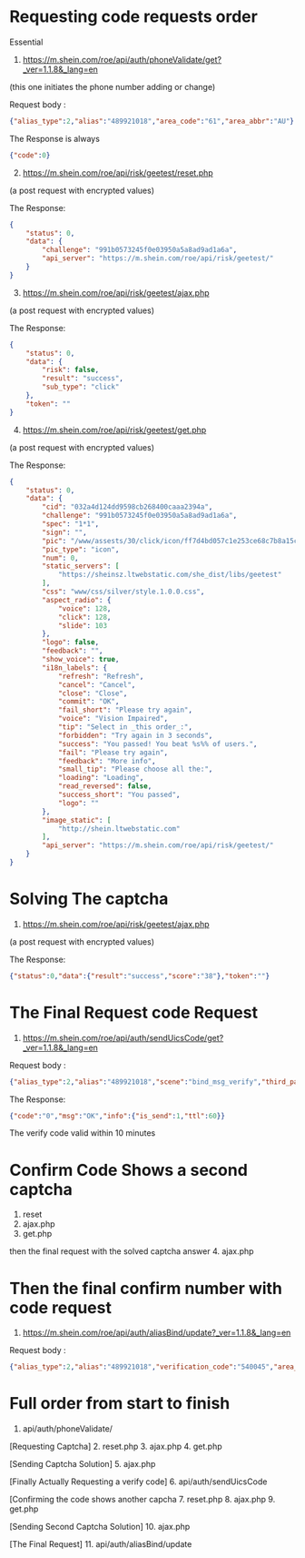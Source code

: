 # Requesting code requests order

Essential
1. https://m.shein.com/roe/api/auth/phoneValidate/get?_ver=1.1.8&_lang=en

(this one initiates the phone number adding or change)

Request body :
```json
{"alias_type":2,"alias":"489921018","area_code":"61","area_abbr":"AU"}
```
The Response is always 
```json
{"code":0}
```

2. https://m.shein.com/roe/api/risk/geetest/reset.php

(a post request with encrypted values)

The Response:
```json
{
    "status": 0,
    "data": {
        "challenge": "991b0573245f0e03950a5a8ad9ad1a6a",
        "api_server": "https://m.shein.com/roe/api/risk/geetest/"
    }
}
```

3. https://m.shein.com/roe/api/risk/geetest/ajax.php

(a post request with encrypted values)

The Response:
```json
{
    "status": 0,
    "data": {
        "risk": false,
        "result": "success",
        "sub_type": "click"
    },
    "token": ""
}
```
4. https://m.shein.com/roe/api/risk/geetest/get.php

(a post request with encrypted values)

The Response:
```json
{
    "status": 0,
    "data": {
        "cid": "032a4d124dd9598cb268400caaa2394a",
        "challenge": "991b0573245f0e03950a5a8ad9ad1a6a",
        "spec": "1*1",
        "sign": "",
        "pic": "/www/assests/30/click/icon/ff7d4bd057c1e253ce68c7b8a15c62f7.jpg",
        "pic_type": "icon",
        "num": 0,
        "static_servers": [
            "https://sheinsz.ltwebstatic.com/she_dist/libs/geetest"
        ],
        "css": "www/css/silver/style.1.0.0.css",
        "aspect_radio": {
            "voice": 128,
            "click": 128,
            "slide": 103
        },
        "logo": false,
        "feedback": "",
        "show_voice": true,
        "i18n_labels": {
            "refresh": "Refresh",
            "cancel": "Cancel",
            "close": "Close",
            "commit": "OK",
            "fail_short": "Please try again",
            "voice": "Vision Impaired",
            "tip": "Select in _this order_:",
            "forbidden": "Try again in 3 seconds",
            "success": "You passed! You beat %s%% of users.",
            "fail": "Please try again",
            "feedback": "More info",
            "small_tip": "Please choose all the:",
            "loading": "Loading",
            "read_reversed": false,
            "success_short": "You passed",
            "logo": ""
        },
        "image_static": [
            "http://shein.ltwebstatic.com"
        ],
        "api_server": "https://m.shein.com/roe/api/risk/geetest/"
    }
}
```
# Solving The captcha

1. https://m.shein.com/roe/api/risk/geetest/ajax.php

 (a post request with encrypted values)

The Response:
```json
{"status":0,"data":{"result":"success","score":"38"},"token":""}
```

# The Final Request code Request 

1. https://m.shein.com/roe/api/auth/sendUicsCode/get?_ver=1.1.8&_lang=en

Request body :
```json
{"alias_type":2,"alias":"489921018","scene":"bind_msg_verify","third_party_type":8,"area_code":"61","area_abbr":"AU","verification_abt":"new","challenge":"a2fc1f8456bff4930933383ec6981c1c","gtRisk":"","blackbox":"","risk_id":"a8dca359-251b-404b-a306-0a75d53c75fe","risk_scene":"send_message","isGeetest":true}
```
The Response:
```json
{"code":"0","msg":"OK","info":{"is_send":1,"ttl":60}}
```
The verify code valid within 10 minutes

# Confirm Code Shows a second captcha 

1. reset 
2. ajax.php
3. get.php

then the final request with the solved captcha answer
4. ajax.php

# Then the final confirm number with code request

1. https://m.shein.com/roe/api/auth/aliasBind/update?_ver=1.1.8&_lang=en

Request body :
```json
{"alias_type":2,"alias":"489921018","verification_code":"540045","area_code":"61","area_abbr":"AU","verify_qa":0,"bind_type":1,"force_bind":0,"bind_scene":"personalcenter","verify_switch":0,"daId":"2-8-22","verification_abt":"new","challenge":"eae8c1a5552259195cb0abb47c510e14","gtRisk":""}
```
# Full order from start to finish 

1. api/auth/phoneValidate/

[Requesting Captcha]
2. reset.php
3. ajax.php
4. get.php

[Sending Captcha Solution]
5. ajax.php

[Finally Actually Requesting a verify code]
6. api/auth/sendUicsCode

[Confirming the code shows another capcha
7. reset.php
8. ajax.php
9. get.php

[Sending Second Captcha Solution]
10. ajax.php

[The Final Request]
11. api/auth/aliasBind/update
